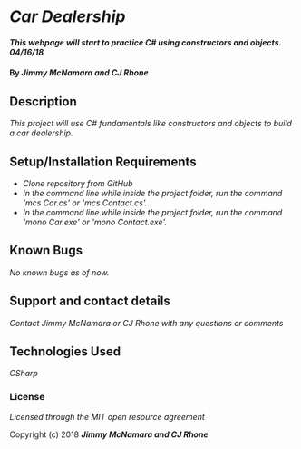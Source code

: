 # _Car Dealership_

#### _This webpage will start to practice C# using constructors and objects. 04/16/18_

#### By _**Jimmy McNamara and CJ Rhone**_

## Description

_This project will use C# fundamentals like constructors and objects to build a car dealership._

## Setup/Installation Requirements

* _Clone repository from GitHub_
* _In the command line while inside the project folder, run the command 'mcs Car.cs' or 'mcs Contact.cs'._
* _In the command line while inside the project folder, run the command 'mono Car.exe' or 'mono Contact.exe'._

## Known Bugs

_No known bugs as of now._

## Support and contact details

_Contact Jimmy McNamara or CJ Rhone with any questions or comments_

## Technologies Used

_CSharp_

### License

*Licensed through the MIT open resource agreement*

Copyright (c) 2018 **_Jimmy McNamara and CJ Rhone_**
